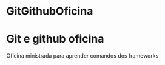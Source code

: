 # GitGithubOficina 
<h1>Git e github oficina</h1>
<p>Oficina ministrada para aprender comandos dos frameworks</p>
